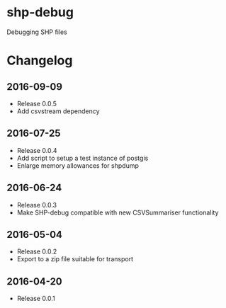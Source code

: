 # shp-debug
Debugging SHP files

# Changelog

## 2016-09-09
* Release 0.0.5
* Add csvstream dependency

## 2016-07-25
* Release 0.0.4
* Add script to setup a test instance of postgis
* Enlarge memory allowances for shpdump

## 2016-06-24
* Release 0.0.3
* Make SHP-debug compatible with new CSVSummariser functionality

## 2016-05-04
* Release 0.0.2
* Export to a zip file suitable for transport

## 2016-04-20
* Release 0.0.1
